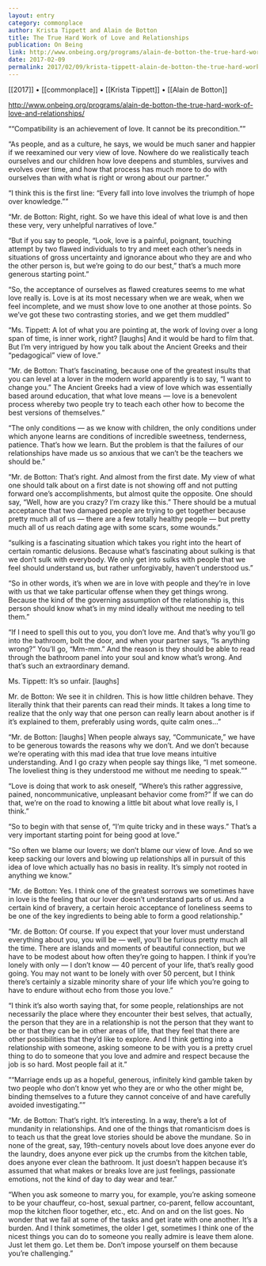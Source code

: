 ```yaml
---
layout: entry
category: commonplace
author: Krista Tippett and Alain de Botton
title: The True Hard Work of Love and Relationships
publication: On Being
link: http://www.onbeing.org/programs/alain-de-botton-the-true-hard-work-of-love-and-relationships/
date: 2017-02-09
permalink: 2017/02/09/krista-tippett-alain-de-botton-the-true-hard-work-of-love-and-relationships
---
```


[[2017]] • [[commonplace]] • [[Krista Tippett]] • [[Alain de Botton]] 

http://www.onbeing.org/programs/alain-de-botton-the-true-hard-work-of-love-and-relationships/

““Compatibility is an achievement of love. It cannot be its precondition.””

“As people, and as a culture, he says, we would be much saner and happier if we reexamined our very view of love. Nowhere do we realistically teach ourselves and our children how love deepens and stumbles, survives and evolves over time, and how that process has much more to do with ourselves than with what is right or wrong about our partner.”

“I think this is the first line: “Every fall into love involves the triumph of hope over knowledge.””

“Mr. de Botton: Right, right. So we have this ideal of what love is and then these very, very unhelpful narratives of love.”

“But if you say to people, “Look, love is a painful, poignant, touching attempt by two flawed individuals to try and meet each other’s needs in situations of gross uncertainty and ignorance about who they are and who the other person is, but we’re going to do our best,” that’s a much more generous starting point.”

“So, the acceptance of ourselves as flawed creatures seems to me what love really is. Love is at its most necessary when we are weak, when we feel incomplete, and we must show love to one another at those points. So we’ve got these two contrasting stories, and we get them muddled”

“Ms. Tippett: A lot of what you are pointing at, the work of loving over a long span of time, is inner work, right? [laughs] And it would be hard to film that. But I’m very intrigued by how you talk about the Ancient Greeks and their “pedagogical” view of love.”

“Mr. de Botton: That’s fascinating, because one of the greatest insults that you can level at a lover in the modern world apparently is to say, “I want to change you.” The Ancient Greeks had a view of love which was essentially based around education, that what love means — love is a benevolent process whereby two people try to teach each other how to become the best versions of themselves.”

“The only conditions — as we know with children, the only conditions under which anyone learns are conditions of incredible sweetness, tenderness, patience. That’s how we learn. But the problem is that the failures of our relationships have made us so anxious that we can’t be the teachers we should be.”

“Mr. de Botton: That’s right. And almost from the first date. My view of what one should talk about on a first date is not showing off and not putting forward one’s accomplishments, but almost quite the opposite. One should say, “Well, how are you crazy? I’m crazy like this.” There should be a mutual acceptance that two damaged people are trying to get together because pretty much all of us — there are a few totally healthy people — but pretty much all of us reach dating age with some scars, some wounds.”

“sulking is a fascinating situation which takes you right into the heart of certain romantic delusions. Because what’s fascinating about sulking is that we don’t sulk with everybody. We only get into sulks with people that we feel should understand us, but rather unforgivably, haven’t understood us.”

“So in other words, it’s when we are in love with people and they’re in love with us that we take particular offense when they get things wrong. Because the kind of the governing assumption of the relationship is, this person should know what’s in my mind ideally without me needing to tell them.”

“If I need to spell this out to you, you don’t love me. And that’s why you’ll go into the bathroom, bolt the door, and when your partner says, “Is anything wrong?” You’ll go, “Mm-mm.” And the reason is they should be able to read through the bathroom panel into your soul and know what’s wrong. And that’s such an extraordinary demand.

Ms. Tippett: It’s so unfair. [laughs]

Mr. de Botton: We see it in children. This is how little children behave. They literally think that their parents can read their minds. It takes a long time to realize that the only way that one person can really learn about another is if it’s explained to them, preferably using words, quite calm ones…”

“Mr. de Botton: [laughs] When people always say, “Communicate,” we have to be generous towards the reasons why we don’t. And we don’t because we’re operating with this mad idea that true love means intuitive understanding. And I go crazy when people say things like, “I met someone. The loveliest thing is they understood me without me needing to speak.””

“Love is doing that work to ask oneself, “Where’s this rather aggressive, pained, noncommunicative, unpleasant behavior come from?” If we can do that, we’re on the road to knowing a little bit about what love really is, I think.”

“So to begin with that sense of, “I’m quite tricky and in these ways.” That’s a very important starting point for being good at love.”

“So often we blame our lovers; we don’t blame our view of love. And so we keep sacking our lovers and blowing up relationships all in pursuit of this idea of love which actually has no basis in reality. It’s simply not rooted in anything we know.”

“Mr. de Botton: Yes. I think one of the greatest sorrows we sometimes have in love is the feeling that our lover doesn’t understand parts of us. And a certain kind of bravery, a certain heroic acceptance of loneliness seems to be one of the key ingredients to being able to form a good relationship.”

“Mr. de Botton: Of course. If you expect that your lover must understand everything about you, you will be — well, you’ll be furious pretty much all the time. There are islands and moments of beautiful connection, but we have to be modest about how often they’re going to happen. I think if you’re lonely with only — I don’t know — 40 percent of your life, that’s really good going. You may not want to be lonely with over 50 percent, but I think there’s certainly a sizable minority share of your life which you’re going to have to endure without echo from those you love.”

“I think it’s also worth saying that, for some people, relationships are not necessarily the place where they encounter their best selves, that actually, the person that they are in a relationship is not the person that they want to be or that they can be in other areas of life, that they feel that there are other possibilities that they’d like to explore. And I think getting into a relationship with someone, asking someone to be with you is a pretty cruel thing to do to someone that you love and admire and respect because the job is so hard. Most people fail at it.”

““Marriage ends up as a hopeful, generous, infinitely kind gamble taken by two people who don’t know yet who they are or who the other might be, binding themselves to a future they cannot conceive of and have carefully avoided investigating.””

“Mr. de Botton: That’s right. It’s interesting. In a way, there’s a lot of mundanity in relationships. And one of the things that romanticism does is to teach us that the great love stories should be above the mundane. So in none of the great, say, 19th-century novels about love does anyone ever do the laundry, does anyone ever pick up the crumbs from the kitchen table, does anyone ever clean the bathroom. It just doesn’t happen because it’s assumed that what makes or breaks love are just feelings, passionate emotions, not the kind of day to day wear and tear.”

“When you ask someone to marry you, for example, you’re asking someone to be your chauffeur, co-host, sexual partner, co-parent, fellow accountant, mop the kitchen floor together, etc., etc. And on and on the list goes. No wonder that we fail at some of the tasks and get irate with one another. It’s a burden. And I think sometimes, the older I get, sometimes I think one of the nicest things you can do to someone you really admire is leave them alone. Just let them go. Let them be. Don’t impose yourself on them because you’re challenging.”

